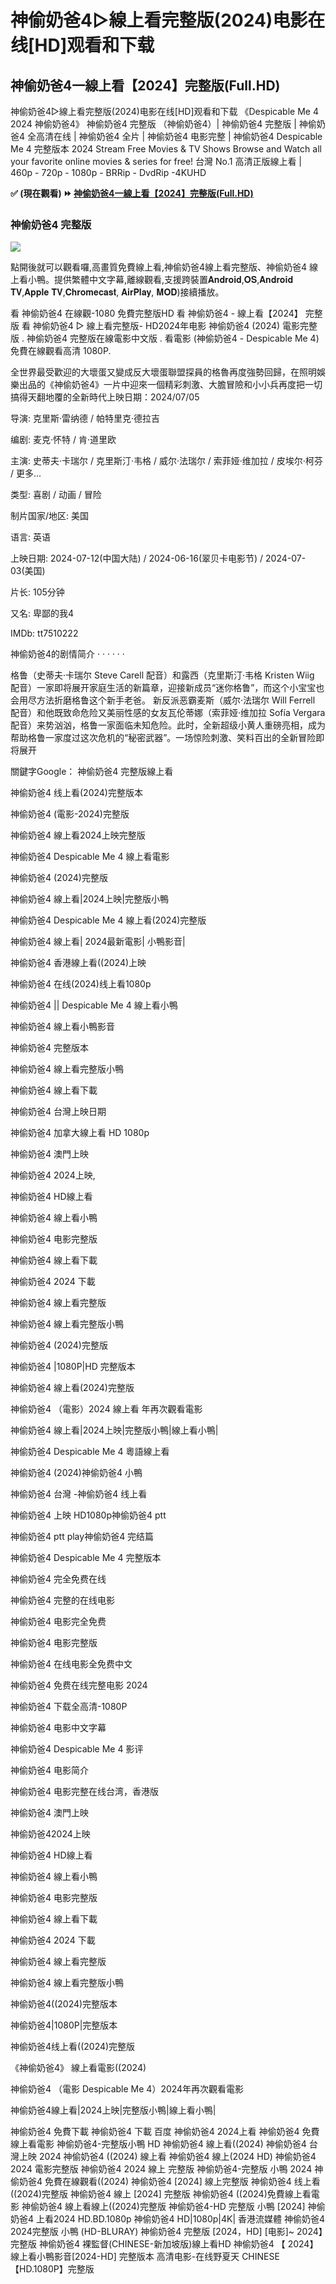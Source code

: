 # 神偷奶爸4▷線上看完整版(2024)电影在线[HD]观看和下载

<article class="markdown-body entry-content container-lg f5" itemprop="text"><div class="markdown-heading" dir="auto"><h1 class="heading-element" dir="auto">神偷奶爸4一線上看【2024】完整版(Full.HD)</h1><a></p>
</p>
神偷奶爸4▷線上看完整版(2024)电影在线[HD]观看和下载 《Despicable Me 4 2024 神偷奶爸4》 神偷奶爸4 完整版 （神偷奶爸4）| 神偷奶爸4 完整版 | 神偷奶爸4 全高清在线 | 神偷奶爸4 全片 | 神偷奶爸4 电影完整 | 神偷奶爸4 Despicable Me 4 完整版本 2024 Stream Free Movies & TV Shows Browse and Watch all your favorite online movies & series for free! 台灣 No.1 高清正版線上看 | 460p - 720p - 1080p - BRRip - DvdRip -4KUHD
</p>
<p dir="auto"><strong>✅ (現在觀看) ⏩ <a href="https://watchflixs.com/zh/movie/519182" rel="nofollow">神偷奶爸4一線上看【2024】完整版(Full.HD)</a></strong></p>
</p>
<article class="markdown-body entry-content container-lg f5" itemprop="text"><div class="markdown-heading" dir="auto"><h3 class="heading-element" dir="auto">神偷奶爸4 完整版</h3><a></p>
<img src="https://www.joblo.com/wp-content/uploads/2022/02/despicable-me-4-illumination-1024x538.jpg"/>
</p>
點開後就可以觀看囉,高畫質免費線上看,神偷奶爸4線上看完整版、神偷奶爸4 線上看小鴨。提供繁體中文字幕,離線觀看,支援跨裝置𝐀𝐧𝐝𝐫𝐨𝐢𝐝,𝐎𝐒,𝐀𝐧𝐝𝐫𝐨𝐢𝐝 𝐓𝐕,𝐀𝐩𝐩𝐥𝐞 𝐓𝐕,𝐂𝐡𝐫𝐨𝐦𝐞𝐜𝐚𝐬𝐭, 𝐀𝐢𝐫𝐏𝐥𝐚𝐲, 𝐌𝐎𝐃)接續播放。
</p>
​看 神偷奶爸4 在線觀-1080 免費完整版HD 看 神偷奶爸4 - 線上看【2024】 完整版 看 神偷奶爸4 ▷ 線上看完整版- HD2024年电影 神偷奶爸4 (2024) 電影完整版 . 神偷奶爸4 完整版在線電影中文版 . 看電影 (神偷奶爸4 - Despicable Me 4) 免費在線觀看高清 1080P.
</p>
全世界最受歡迎的大壞蛋又變成反大壞蛋聯盟探員的格魯再度強勢回歸，在照明娛樂出品的《神偷奶爸4》一片中迎來一個精彩刺激、大膽冒險和小小兵再度把一切搞得天翻地覆的全新時代上映日期：2024/07/05
</p>
导演: 克里斯·雷纳德 / 帕特里克·德拉吉</p>
编剧: 麦克·怀特 / 肯·道里欧</p>
主演: 史蒂夫·卡瑞尔 / 克里斯汀·韦格 / 威尔·法瑞尔 / 索菲娅·维加拉 / 皮埃尔·柯芬 / 更多...</p>
类型: 喜剧 / 动画 / 冒险</p>
制片国家/地区: 美国</p>
语言: 英语</p>
上映日期: 2024-07-12(中国大陆) / 2024-06-16(翠贝卡电影节) / 2024-07-03(美国)</p>
片长: 105分钟</p>
又名: 卑鄙的我4</p>
IMDb: tt7510222</p>
</p>
神偷奶爸4的剧情简介 · · · · · ·</p>
</p>
格鲁（史蒂夫·卡瑞尔 Steve Carell 配音）和露西（克里斯汀·韦格 Kristen Wiig 配音）一家即将展开家庭生活的新篇章，迎接新成员“迷你格鲁”，而这个小宝宝也会用尽方法折磨格鲁这个新手老爸。
新反派恶霸麦斯（威尔·法瑞尔 Will Ferrell 配音）和他既致命危险又美丽性感的女友瓦伦蒂娜（索菲娅·维加拉 Sofía Vergara 配音）来势汹汹，格鲁一家面临未知危险。此时，全新超级小黄人重磅亮相，成为帮助格鲁一家度过这次危机的“秘密武器”。一场惊险刺激、笑料百出的全新冒险即将展开
</p>
關鍵字Google：
神偷奶爸4 完整版線上看</p>
神偷奶爸4 线上看(2024)完整版本</p>
神偷奶爸4 (電影-2024)完整版</p>
神偷奶爸4 線上看2024上映完整版</p>
神偷奶爸4 Despicable Me 4 線上看電影</p>
神偷奶爸4 (2024)完整版</p>
神偷奶爸4 線上看|2024上映|完整版小鴨</p>
神偷奶爸4 Despicable Me 4 線上看(2024)完整版</p>
神偷奶爸4 線上看| 2024最新電影| 小鴨影音|</p>
神偷奶爸4 香港線上看((2024)上映</p>
神偷奶爸4 在线(2024)线上看1080p</p>
神偷奶爸4 || Despicable Me 4 線上看小鴨</p>
神偷奶爸4 線上看小鴨影音</p>
神偷奶爸4 完整版本</p>
神偷奶爸4 線上看完整版小鴨</p>
神偷奶爸4 線上看下載</p>
神偷奶爸4 台灣上映日期</p>
神偷奶爸4 加拿大線上看 HD 1080p</p>
神偷奶爸4 澳門上映</p>
神偷奶爸4 2024上映,</p>
神偷奶爸4 HD線上看</p>
神偷奶爸4 線上看小鴨</p>
神偷奶爸4 电影完整版</p>
神偷奶爸4 線上看下載</p>
神偷奶爸4 2024 下載</p>
神偷奶爸4 線上看完整版</p>
神偷奶爸4 線上看完整版小鴨</p>
神偷奶爸4 (2024)完整版</p>
神偷奶爸4 |1080P|HD 完整版本</p>
神偷奶爸4 線上看(2024)完整版</p>
神偷奶爸4 （電影）2024 線上看 年再次觀看電影</p>
神偷奶爸4 線上看|2024上映|完整版小鴨|線上看小鴨|</p>
神偷奶爸4 Despicable Me 4 粵語線上看</p>
神偷奶爸4 (2024)神偷奶爸4 小鴨</p>
神偷奶爸4 台灣 -神偷奶爸4 线上看</p>
神偷奶爸4 上映 HD1080p神偷奶爸4 ptt</p>
神偷奶爸4 ptt play神偷奶爸4 完结篇</p>
神偷奶爸4 Despicable Me 4 完整版本</p>
神偷奶爸4 完全免费在线</p>
神偷奶爸4 完整的在线电影</p>
神偷奶爸4 电影完全免费</p>
神偷奶爸4 电影完整版</p>
神偷奶爸4 在线电影全免费中文</p>
神偷奶爸4 免费在线完整电影 2024</p>
神偷奶爸4 下载全高清-1080P</p>
神偷奶爸4 电影中文字幕</p>
神偷奶爸4 Despicable Me 4 影评</p>
神偷奶爸4 电影简介</p>
神偷奶爸4 电影完整在线台湾，香港版</p>
神偷奶爸4 澳門上映</p>
神偷奶爸42024上映</p>
神偷奶爸4 HD線上看</p>
神偷奶爸4 線上看小鴨</p>
神偷奶爸4 电影完整版</p>
神偷奶爸4 線上看下載</p>
神偷奶爸4 2024 下載</p>
神偷奶爸4 線上看完整版</p>
神偷奶爸4 線上看完整版小鴨</p>
神偷奶爸4((2024)完整版本</p>
神偷奶爸4|1080P|完整版本</p>
神偷奶爸4线上看((2024)完整版</p>
《神偷奶爸4》 線上看電影((2024)</p>
神偷奶爸4 （電影 Despicable Me 4）2024年再次觀看電影</p>
神偷奶爸4線上看|2024上映|完整版小鴨|線上看小鴨|</p>
</p>
神偷奶爸4 免費下載
神偷奶爸4 下載 百度
神偷奶爸4 2024上看
神偷奶爸4 免費線上看電影
神偷奶爸4-完整版小鴨 HD
神偷奶爸4 線上看((2024)
神偷奶爸4 台灣上映 2024
神偷奶爸4 ((2024) 線上看
神偷奶爸4 線上(2024 HD)
神偷奶爸4 2024 電影完整版
神偷奶爸4 2024 線上 完整版
神偷奶爸4-完整版 小鴨 2024
神偷奶爸4 免費在線觀看((2024)
神偷奶爸4 [2024] 線上完整版
神偷奶爸4 线上看((2024)完整版
神偷奶爸4 線上 [2024] 完整版
神偷奶爸4 ((2024)免費線上看電影
神偷奶爸4 線上看線上((2024)完整版
神偷奶爸4-HD 完整版 小鴨 [2024]
神偷奶爸4 上看2024 HD.BD.1080p
神偷奶爸4 HD|1080p|4K| 香港流媒體
神偷奶爸4 2024完整版 小鴨 (HD-BLURAY)
神偷奶爸4 完整版 [2024，HD] [电影]~ 2024】完整版
神偷奶爸4 裸監督(CHINESE-新加坡版)線上看HD
神偷奶爸4 【 2024】線上看小鴨影音[2024-HD] 完整版本
高清电影-在线野夏天 CHINESE 【HD.1080P】完整版
